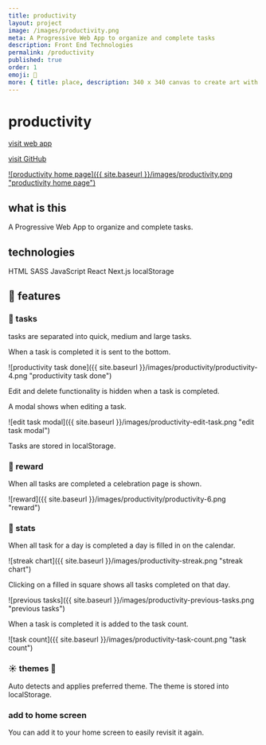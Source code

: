 ```yaml
---
title: productivity
layout: project
image: /images/productivity.png
meta: A Progressive Web App to organize and complete tasks
description: Front End Technologies
permalink: /productivity
published: true
order: 1
emoji: 📜
more: { title: place, description: 340 x 340 canvas to create art with pixels }
---
```


# productivity

<p class="project__intro">
 <a href="https://productivity1.vercel.app/">visit web app</a>
</p>

<p class="project__intro">
 <a href="https://github.com/colorlessenergy/productivity">visit GitHub</a>
</p>

<a href="https://productivity1.vercel.app/">
    ![productivity home page]({{ site.baseurl }}/images/productivity.png "productivity home page")
</a>

## what is this

A Progressive Web App to organize and complete tasks.

## technologies

<div class="project__skills">
    <span class="project__skill">
        HTML
    </span>
    <span class="project__skill">
        SASS
    </span>
    <span class="project__skill">
        JavaScript
    </span>
    <span class="project__skill">
        React 
    </span>
    <span class="project__skill">
        Next.js
    </span>
    <span class="project__skill">
        localStorage
    </span>
</div>

## 📖 features

### 🎨 tasks

tasks are separated into quick, medium and large tasks.

When a task is completed it is sent to the bottom.

![productivity task done]({{ site.baseurl }}/images/productivity/productivity-4.png "productivity task done")

Edit and delete functionality is hidden when a task is completed.

A modal shows when editing a task.

![edit task modal]({{ site.baseurl }}/images/productivity-edit-task.png "edit task modal")

Tasks are stored in localStorage.

### 🎉 reward

When all tasks are completed a celebration page is shown.

![reward]({{ site.baseurl }}/images/productivity/productivity-6.png "reward")

### 📜 stats

When all task for a day is completed a day is filled in on the calendar.

![streak chart]({{ site.baseurl }}/images/productivity-streak.png "streak chart")

Clicking on a filled in square shows all tasks completed on that day.

![previous tasks]({{ site.baseurl }}/images/productivity-previous-tasks.png "previous tasks")

When a task is completed it is added to the task count.

![task count]({{ site.baseurl }}/images/productivity-task-count.png "task count")

### ☀️ themes 🌙

Auto detects and applies preferred theme. The theme is stored into localStorage.

### add to home screen

You can add it to your home screen to easily revisit it again.
